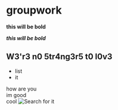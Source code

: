 # groupwork 


**this will be bold**




**_this will be bold_**

## W3'r3 n0 5tr4ng3r5 t0 l0v3


* list
* it



how are you  
im good  
cool
![Search for it](https://i.ytimg.com/vi/OEGm7LXAN_c/maxresdefault.jpg)
